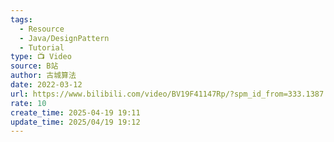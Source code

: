 ```yaml
---
tags:
  - Resource
  - Java/DesignPattern
  - Tutorial
type: 📺 Video
source: B站
author: 古城算法
date: 2022-03-12
url: https://www.bilibili.com/video/BV19F41147Rp/?spm_id_from=333.1387.collection.video_card.click&vd_source=bf3d4320498e90d36e1361cc18b45e48
rate: 10
create_time: 2025-04-19 19:11
update_time: 2025/04/19 19:12
---
```

